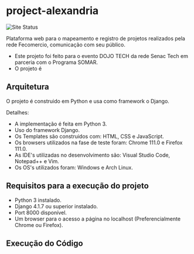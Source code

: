 # project-alexandria

![Site Status](https://img.shields.io/website/https/senshimun.pythonanywhere.com/.svg)

Plataforma web para o mapeamento e registro de projetos realizados pela rede Fecomercio, comunicação com seu público.

* Este projeto foi feito para o evento DOJO TECH da rede Senac Tech em parceria com o Programa SOMAR.
* O projeto é 


## Arquitetura

O projeto é construido em Python e usa como framework o Django.

Detalhes:

* A implementação é feita em Python 3.
* Uso do framework Django.
* Os Templates são construidos com: HTML, CSS e JavaScript.
* Os browsers utilizados na fase de teste foram: Chrome 111.0 e Firefox 111.0.
* As IDE's utilizadas no desenvolvimento são: Visual Studio Code, Notepad++ e Vim.
* Os OS's utilizados foram: Windows e Arch Linux.

## Requisitos para a execução do projeto

* Python 3 instalado.
* Django 4.1.7 ou superior instalado.
* Port 8000 disponível.
* Um browser para o acesso a página no localhost (Preferencialmente Chrome ou Firefox).

## Execução do Código
